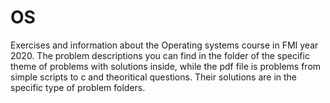 # OS
Exercises and information about the Operating systems course in FMI year 2020.
The problem descriptions you can find in the folder of the specific theme of problems with solutions inside, while the
pdf file is problems from simple scripts to c and theoritical questions. Their solutions are in the specific type of problem folders.
